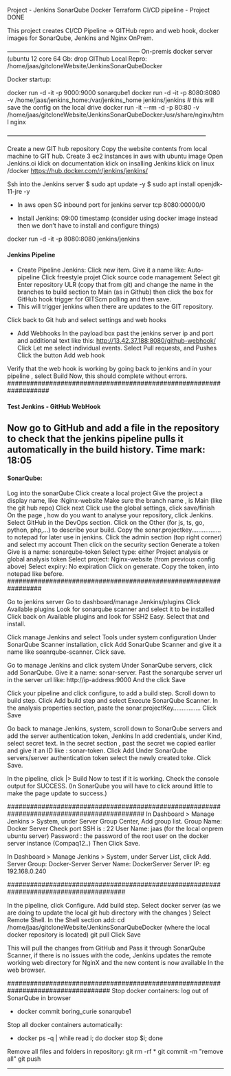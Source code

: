 Project - Jenkins SonarQube Docker Terraform CI/CD pipeline - Project DONE

This project creates CI/CD Pipeline -> GITHub repro and web hook, docker images for SonarQube, Jenkins and Nginx OnPrem. 

——————————————————————
On-premis docker server (ubuntu 12 core 64 Gb: drop
GIThub Local Repro: /home/jaas/gitcloneWebsite/JenkinsSonarQubeDocker

Docker startup:

docker run -d -it -p 9000:9000 sonarqube1
docker run -d -it -p 8080:8080 -v /home/jaas/jenkins_home:/var/jenkins_home jenkins/jenkins # this will save the config on the local drive
docker run -it --rm -d -p 80:80 -v /home/jaas/gitcloneWebsite/JenkinsSonarQubeDocker:/usr/share/nginx/html nginx

—————————————————————————————————

Create a new GIT hub repository
Copy the website contents from local machine to GIT hub.
Create 3 ec2 instances in aws with ubuntu image
Open Jenkins.oi
	klick on documentation
	klick on insalling Jenkins
	klick on linux /docker
	https://hub.docker.com/r/jenkins/jenkins/


Ssh into the Jenkins server 
$ sudo apt update -y
$ sudo apt install openjdk-11-jre -y

- In aws open SG inbound port for jenkins server tcp 8080:00000/0

- Install Jenkins: 09:00 timestamp (consider using docker image instead then we don’t have to install and configure things)

docker run -d -it -p 8080:8080 jenkins/jenkins

#### Jenkins Pipeline ############################################
- Create Pipeline Jenkins: 
Click new item.
Give it a name like: Auto-pipeline
Click freestyle projet
Click source code management
Select git
Enter repository ULR (copy that from git) and change the name in the branches to build section to Main (as in Github) then click the box for GitHub hook trigger for GITScm polling and then save.
 - This will trigger jenkins when there are updates to the GIT repository.

Click back to Git hub and select settings and web hooks

- Add Webhooks
In the payload box past the jenkins server ip and port and additional text like this: http://13.42.37.188:8080/github-webhook/
Click Let me select individual events.
Select Pull requests, and Pushes
Click the button Add web hook

Verify that the web hook is working by going back to jenkins and in your pipeline , select Build Now, this should complete without errors.
###################################################################

#### Test Jenkins - GitHub WebHook ############################################
Now go to GitHub and add a file in the repository to check that the jenkins pipeline pulls it automatically in the build history.
Time mark: 18:05
------------------------------------------------------------------------

#### SonarQube: ############################################
Log into the sonarQube
Click create a local project
Give the project a display name, like :Nginx-website
Make sure the branch name , is Main (like the git hub repo)
Click next
Click use the global settings, click save/finish
On the page , how do you want to analyse your repository, click Jenkins.
Select GitHub in the DevOps section.
Click on the Other (for js, ts, go, python, php,…) to describe your build.
Copy the sonar.projectkey…………….. to notepad for later use in jenkins.
Click the admin section (top right corner) and select my account
Then click on the security section
Generate a token
Give is a name: sonarqube-token
Select type: either Project analysis or global analysis token
Select project: Nginx-website (from previous config above)
Select expiry: No expiration
Click on generate.
Copy the token, into notepad like before.
#################################################################

Go to jenkins server
Go to dashboard/manage Jenkins/plugins
Click Available plugins
Look for sonarqube scanner and select it to be installed
Click back on Available plugins and look for SSH2 Easy.
Select that and install.

Click manage Jenkins and select Tools under system configuration
Under SonarQube Scanner installation, click Add SonarQube Scanner and give it a name like soanrqube-scanner.
Click save.

Go to manage Jenkins and click system
Under SonarQube servers,  click add SonarQube.
Give it a name: sonar-server.
Past the sonarqube server url in the server url like: http://ip-address:9000
And the click Save 

Click your pipeline and click configure, to add a build step.
Scroll down to build step. Click Add build step and select Execute SonarQube Scanner.
In the analysis properties section, paste the sonar.projectKey…………….
Click Save

Go back to manage Jenkins, system, scroll down to SonarQube servers and add the server authentication token, Jenkins
In add credentials, under Kind, select secret text.
In the secret section , past the secret we copied earlier and give it an ID like : sonar-token.
Click Add
Under SonarQube servers/server authentication token select the newly created toke.
Click Save.

In the pipeline, click |> Build Now to test if it is working. Check the console output for SUCCESS.
(In SonarQube you will have to click around little to make the page update to success.)

############################################################################################
In Dashboard > Manage Jenkins > System, under Server Group Center, Add group list.
Group Name: Docker Server
Check port SSH is : 22
User Name: jaas (for the local onprem ubuntu server)
Password : the password of the root user on the docker server instance (Compaq12..)
Then Click Save.

In Dashboard > Manage Jenkins > System, under Server List, click Add.
Server Group: Docker-Server
Server Name: DockerServer
Server IP: <IP of local ubuntu server running the docker containers> eg 192.168.0.240 

#######################################################################################

In the pipeline, click Configure.
Add build step.
Select docker server (as we are doing to update the local git hub directory with the changes )
Select Remote Shell.
In the Shell section add:
cd /home/jaas/gitcloneWebsite/JenkinsSonarQubeDocker (where the local docker repository is located)
git pull
Click Save

This will pull the changes from GitHub and Pass it through SonarQube Scanner, if there is no issues with the code, Jenkins updates the remote working web directory for NginX and the new content is now available In the web browser.

###################################################################################
Stop docker containers:
log out of SonarQube in browser
 - docker commit boring_curie sonarqube1

Stop all docker containers automatically:
 - docker ps -q | while read i; do docker stop $i; done

Remove all files and folders in repository:
git rm -rf *
git commit -m "remove all"
git push

------------------------------------------------------------------------------
